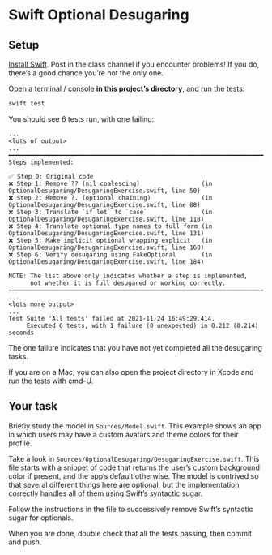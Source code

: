 # Swift Optional Desugaring

## Setup

[Install Swift](https://www.swift.org/install/). Post in the class channel if you encounter problems! If you do, there’s a good chance you’re not the only one.

Open a terminal / console **in this project’s directory**, and run the tests:

```bash
swift test
```

You should see 6 tests run, with one failing:

```
...
<lots of output>
...
━━━━━━━━━━━━━━━━━━━━━━━━━━━━━━━━━━━━━━━━━━━━━━━━━━━━━━━━━━━━━━━━━━━━━━━━━━━━━━━━
Steps implemented:

✅ Step 0: Original code
❌ Step 1: Remove ?? (nil coalescing)                 (in OptionalDesugaring/DesugaringExercise.swift, line 50)
❌ Step 2: Remove ?. (optional chaining)              (in OptionalDesugaring/DesugaringExercise.swift, line 88)
❌ Step 3: Translate `if let` to `case`               (in OptionalDesugaring/DesugaringExercise.swift, line 118)
❌ Step 4: Translate optional type names to full form (in OptionalDesugaring/DesugaringExercise.swift, line 131)
❌ Step 5: Make implicit optional wrapping explicit   (in OptionalDesugaring/DesugaringExercise.swift, line 160)
❌ Step 6: Verify desugaring using FakeOptional       (in OptionalDesugaring/DesugaringExercise.swift, line 184)

NOTE: The list above only indicates whether a step is implemented,
      not whether it is full desugared or working correctly.
━━━━━━━━━━━━━━━━━━━━━━━━━━━━━━━━━━━━━━━━━━━━━━━━━━━━━━━━━━━━━━━━━━━━━━━━━━━━━━━━
...
<lots more output>
...
Test Suite 'All tests' failed at 2021-11-24 16:49:29.414.
	 Executed 6 tests, with 1 failure (0 unexpected) in 0.212 (0.214) seconds
```

The one failure indicates that you have not yet completed all the desugaring tasks.

If you are on a Mac, you can also open the project directory in Xcode and run the tests with cmd-U.

## Your task

Briefly study the model in `Sources/Model.swift`. This example shows an app in which users may have a custom avatars and theme colors for their profile.

Take a look in `Sources/OptionalDesugaring/DesugaringExercise.swift`. This file starts with a snippet of code that returns the user’s custom background color if present, and the app’s default otherwise. The model is contrived so that several different things here are optional, but the implementation correctly handles all of them using Swift’s syntactic sugar.

Follow the instructions in the file to successively remove Swift’s syntactic sugar for optionals.

When you are done, double check that all the tests passing, then commit and push.
